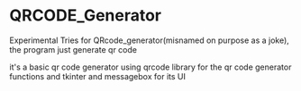 # QRCODE_Generator
Experimental Tries for QRcode_generator(misnamed on purpose as a joke), the program just generate qr code

it's a basic qr code generator using qrcode library for the qr code generator functions and tkinter and messagebox for its UI
